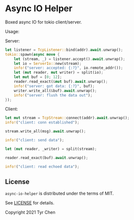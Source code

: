 # Async IO Helper

Boxed async IO for tokio client/server.

Usage:

Server:

```rust
let listener = TcpListener::bind(addr).await.unwrap();
tokio::spawn(async move {
    let (stream, _) = listener.accept().await.unwrap();
    let io = ServerIo::new(stream);
    info!("server: accepted: {:?}", io.remote_addr());
    let (mut reader, mut writer) = split(io);
    let mut buf = [0; 12];
    reader.read_exact(&mut buf).await.unwrap();
    info!("server: got data: {:?}", buf);
    writer.write_all(&buf).await.unwrap();
    info!("server: flush the data out");
});
```

Client:

```rust
let mut stream = TcpStream::connect(addr).await.unwrap();
info!("client: conn established");

stream.write_all(msg).await.unwrap();

info!("client: send data");

let (mut reader, _writer) = split(stream);

reader.read_exact(buf).await.unwrap();

info!("client: read echoed data");
```

## License

`async-io-helper` is distributed under the terms of MIT.

See [LICENSE](LICENSE.md) for details.

Copyright 2021 Tyr Chen
